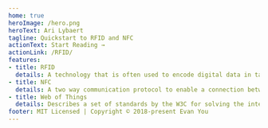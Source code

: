 ```yaml
---
home: true
heroImage: /hero.png
heroText: Ari Lybaert
tagline: Quickstart to RFID and NFC
actionText: Start Reading →
actionLink: /RFID/
features:
- title: RFID
  details: A technology that is often used to encode digital data in tags or smart labels.
- title: NFC
  details: A two way communication protocol to enable a connection between devices or tags.
- title: Web of Things
  details: Describes a set of standards by the W3C for solving the interoperability issues of different Internet of Things (IoT) platforms and application domains.
footer: MIT Licensed | Copyright © 2018-present Evan You
---
```

